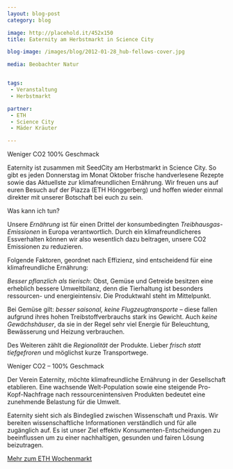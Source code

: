 ```yaml
---
layout: blog-post
category: blog

image: http://placehold.it/452x150
title: Eaternity am Herbstmarkt in Science City

blog-image: /images/blog/2012-01-28_hub-fellows-cover.jpg

media: Beobachter Natur


tags:
 - Veranstaltung
 - Herbstmarkt

partner:
 - ETH
 - Science City
 - Mäder Kräuter

--- 
```


Weniger CO2
	100% Geschmack
	
Eaternity ist zusammen mit SeedCity am Herbstmarkt in Science City. So gibt es jeden Donnerstag im Monat Oktober frische handverlesene Rezepte sowie das Aktuellste zur klimafreundlichen Ernährung. Wir freuen uns auf euren Besuch auf der Piazza (ETH Hönggerberg) und hoffen wieder einmal direkter mit unserer Botschaft bei euch zu sein.

Was kann ich tun?

Unsere *Ernährung* ist für einen Drittel der konsumbedingten *Treibhausgas-Emissionen* in Europa verantwortlich. Durch ein klimafreundlicheres Essverhalten können wir also wesentlich dazu beitragen, unsere CO2 Emissionen zu reduzieren.

Folgende Faktoren, geordnet nach Effizienz, sind entscheidend für eine klimafreundliche Ernährung:

*Besser pflanzlich als tierisch*: Obst, Gemüse und Getreide besitzen eine erheblich bessere Umweltbilanz, denn die Tierhaltung ist besonders ressourcen- und energieintensiv. Die Produktwahl steht im Mittelpunkt.

Bei Gemüse gilt: *besser saisonal, keine Flugzeugtransporte* – diese fallen aufgrund ihres hohen Treibstoffverbrauchs stark ins Gewicht. Auch *keine Gewächshäuser*, da sie in der Regel sehr viel Energie für Beleuchtung, Bewässerung und Heizung verbrauchen.

Des Weiteren zählt die *Regionalität* der Produkte. Lieber *frisch statt tiefgefroren* und möglichst kurze Transportwege.

Weniger CO2  – 100% Geschmack

Der Verein Eaternity, möchte klimafreundliche Ernährung in der Gesellschaft etablieren. Eine wachsende Welt-Population sowie eine steigende Pro-Kopf-Nachfrage nach ressourcenintensiven Produkten bedeutet eine zunehmende Belastung für die Umwelt.

Eaternity sieht sich als Bindeglied zwischen Wissenschaft und Praxis. Wir bereiten wissenschaftliche Informationen verständlich und für alle zugänglich auf. Es ist unser Ziel effektiv Konsumenten-Entscheidungen zu beeinflussen um zu einer nachhaltigen, gesunden und fairen Lösung beizutragen.


[Mehr zum ETH Wochenmarkt][1]

[1]: http://www.vs.ethz.ch/standortentwicklung/science_city/wochenmarkt
